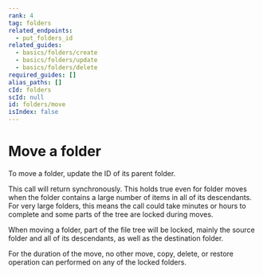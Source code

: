 ```yaml
---
rank: 4
tag: folders
related_endpoints:
  - put_folders_id
related_guides:
  - basics/folders/create
  - basics/folders/update
  - basics/folders/delete
required_guides: []
alias_paths: []
cId: folders
scId: null
id: folders/move
isIndex: false
---
```


# Move a folder

To move a folder, update the ID of its parent folder.

<Samples id='put_folders_id' variant='move' >

</Samples>

<Message warning>

This call will return synchronously. This holds true even for folder moves when
the folder contains a large number of items in all of its descendants. For very
large folders, this means the call could take minutes or hours to complete and
some parts of the tree are locked during moves.

When moving a folder, part of the file tree will be locked, mainly
the source folder and all of its descendants, as well as the destination
folder.

For the duration of the move, no other move, copy, delete, or restore
operation can performed on any of the locked folders.

</Message>
